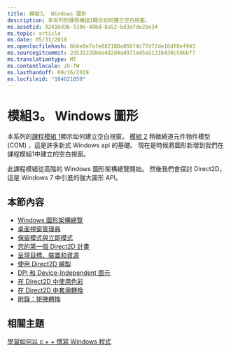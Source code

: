 ```yaml
---
title: 模組3。 Windows 圖形
description: 本系列的課程模組1顯示如何建立空白視窗。
ms.assetid: 02416d36-519e-49bd-8a52-bd3afde2be34
ms.topic: article
ms.date: 05/31/2018
ms.openlocfilehash: 6bbe0e7afe882180a056f4c77d72de16df0ef943
ms.sourcegitcommit: 2d531328b6ed82d4ad971a45a5131b430c5866f7
ms.translationtype: MT
ms.contentlocale: zh-TW
ms.lasthandoff: 09/16/2019
ms.locfileid: "104021050"
---
```

# <a name="module-3-windows-graphics"></a>模組3。 Windows 圖形

本系列的[課程模組 1](your-first-windows-program.md)顯示如何建立空白視窗。 [模組 2](module-2--using-com-in-your-windows-program.md) 稍微繞道元件物件模型 (COM) ，這是許多新式 Windows api 的基礎。 現在是時候將圖形新增到我們在課程模組1中建立的空白視窗。

此課程模組從高階的 Windows 圖形架構總覽開始。 然後我們會探討 Direct2D，這是 Windows 7 中引進的強大圖形 API。

## <a name="in-this-section"></a>本節內容

-   [Windows 圖形架構總覽](overview-of-the-windows-graphics-architecture.md)
-   [桌面視窗管理員](the-desktop-window-manager.md)
-   [保留模式與立即模式](retained-mode-versus-immediate-mode.md)
-   [您的第一個 Direct2D 計畫](your-first-direct2d-program.md)
-   [呈現目標、裝置和資源](render-targets--devices--and-resources.md)
-   [使用 Direct2D 繪製](drawing-with-direct2d.md)
-   [DPI 和 Device-Independent 圖元](dpi-and-device-independent-pixels.md)
-   [在 Direct2D 中使用色彩](using-color-in-direct2d.md)
-   [在 Direct2D 中套用轉換](applying-transforms-in-direct2d.md)
-   [附錄：矩陣轉換](appendix--matrix-transforms.md)

## <a name="related-topics"></a>相關主題

<dl> <dt>

[學習如何以 c + + 撰寫 Windows 程式](learn-to-program-for-windows.md)
</dt> </dl>

 

 




